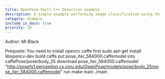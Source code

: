 ```yaml
---
title: OpenPose-Small C++ Detection example
description: A simple example performing image classification using the low-level C++ API.
category: example
include_in_docs: true
priority: 10
---
```


Author: Mr.Black

Prequsite: You need to install opencv caffe first
sudo apt-get install libopencv-dev
build caffe
put pose_iter_584000.caffemodel into caffePose/pose/body_25
download pose_iter_584000.caffemodel 
"http://posefs1.perception.cs.cmu.edu/OpenPose/models/pose/body_25/pose_iter_584000.caffemodel"
run make main
./main

